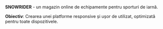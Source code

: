 **SNOWRIDER** - un magazin online de echipamente pentru sporturi de iarnă.

**Obiectiv**: Crearea unei platforme responsive și ușor de utilizat, optimizată pentru toate dispozitivele.
